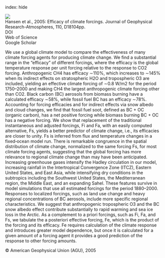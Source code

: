 index: hide

<div class="Citation">
    <div class="Citation-thumb CitationThumb-linked"  data-href="https://doi.org/10.1029/2005jd005776">
      <img src="https://static.claimspace.cloud/climate-study-static/refs/thumbs/8/Hansen_et_al_2005-thumb.png" />
    </div>

  <div class="Citation-body">
    <div class="Citation-text">Hansen et al., 2005: Efficacy of climate forcings. <span class="Article-journal">Journal of Geophysical Research-Atmospheres, </span><span class="Article-volume">110, </span>D18104pp.</div>
    <div class="Citation-links">
      <div class="CitationLink" data-href="https://doi.org/10.1029/2005jd005776">
        <div class="CitationLink-icon CitationLink-Doi"></div>
        <div class="CitationLink-text">DOI</div>
      </div>
      <div class="CitationLink" data-href="http://cel.webofknowledge.com/InboundService.do?customersID=atyponcel&smartRedirect=yes&mode=FullRecord&IsProductCode=Yes&product=CEL&Init=Yes&Func=Frame&action=retrieve&SrcApp=literatum&SrcAuth=atyponcel&SID=7CNc3cIRaBKjGbSujFM&UT=WOS:000232396700004">
        <div class="CitationLink-icon CitationLink-Isi"></div>
        <div class="CitationLink-text">Web of Science</div>
      </div>
      <div class="CitationLink" data-href="https://scholar.google.com/scholar?q=10.1029/2005jd005776">
        <div class="CitationLink-icon CitationLink-Scholar"></div>
        <div class="CitationLink-text">Google Scholar</div>
      </div>
    </div>
  </div>
</div>

We use a global climate model to compare the effectiveness of many climate forcing agents for producing climate change. We find a substantial range in the “efficacy” of different forcings, where the efficacy is the global temperature response per unit forcing relative to the response to CO2 forcing. Anthropogenic CH4 has efficacy ∼110%, which increases to ∼145% when its indirect effects on stratospheric H2O and tropospheric O3 are included, yielding an effective climate forcing of ∼0.8 W/m2 for the period 1750–2000 and making CH4 the largest anthropogenic climate forcing other than CO2. Black carbon (BC) aerosols from biomass burning have a calculated efficacy ∼58%, while fossil fuel BC has an efficacy ∼78%. Accounting for forcing efficacies and for indirect effects via snow albedo and cloud changes, we find that fossil fuel soot, defined as BC + OC (organic carbon), has a net positive forcing while biomass burning BC + OC has a negative forcing. We show that replacement of the traditional instantaneous and adjusted forcings, Fi and Fa, with an easily computed alternative, Fs, yields a better predictor of climate change, i.e., its efficacies are closer to unity. Fs is inferred from flux and temperature changes in a fixed‐ocean model run. There is remarkable congruence in the spatial distribution of climate change, normalized to the same forcing Fs, for most climate forcing agents, suggesting that the global forcing has more relevance to regional climate change than may have been anticipated. Increasing greenhouse gases intensify the Hadley circulation in our model, increasing rainfall in the Intertropical Convergence Zone (ITCZ), Eastern United States, and East Asia, while intensifying dry conditions in the subtropics including the Southwest United States, the Mediterranean region, the Middle East, and an expanding Sahel. These features survive in model simulations that use all estimated forcings for the period 1880–2000. Responses to localized forcings, such as land use change and heavy regional concentrations of BC aerosols, include more specific regional characteristics. We suggest that anthropogenic tropospheric O3 and the BC snow albedo effect contribute substantially to rapid warming and sea ice loss in the Arctic. As a complement to a priori forcings, such as Fi, Fa, and Fs, we tabulate the a posteriori effective forcing, Fe, which is the product of the forcing and its efficacy. Fe requires calculation of the climate response and introduces greater model dependence, but once it is calculated for a given amount of a forcing agent it provides a good prediction of the response to other forcing amounts.

<div class="Citation-copy">
&copy; American Geophysical Union (AGU), 2005
</div>